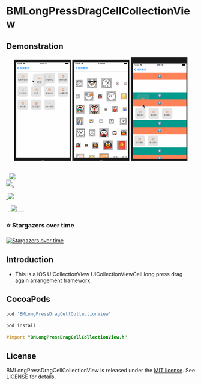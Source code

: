 # BMLongPressDragCellCollectionView

## Demonstration

<p align="center">
    <img  width="30%" src="1.gif"/>
    <img  width="30%" src="2.gif"/>
    <img  width="30%" src="3.gif"/>
<p/>


<p align="center">

​    
​    <a href="#">
​    ​        <img src="https://img.shields.io/cocoapods/v/BMLongPressDragCellCollectionView.svg">
​    ​        ​    </a>
​    ​        ​    ​    
<a href="#">
​        <img src="https://img.shields.io/badge/platform-iOS-red.svg">
​    </a>

<a href="#">
​        <img src="https://img.shields.io/badge/language-Objective--C-orange.svg">
​    </a>

​    <a href="#">
​    ​    ​     <img src="https://img.shields.io/badge/licenses-MIT-red.svg">
​    ​    ​     ​    ​</a>
​    ​    ​     ​    ​​    ​        ​    ​  

</p>


### ⭐️ Stargazers over time

[![Stargazers over time](https://starchart.cc/liangdahong/BMLongPressDragCellCollectionView.svg)](https://starchart.cc/liangdahong/BMLongPressDragCellCollectionView)


## Introduction

- This is a iOS UICollectionView UICollectionViewCell long press drag  again arrangement framework.

##  CocoaPods

```ruby
pod 'BMLongPressDragCellCollectionView'
```

```ruby
pod install
```

```objective-c
#import "BMLongPressDragCellCollectionView.h"
```

## License    

BMLongPressDragCellCollectionView is released under the [MIT license](LICENSE). See LICENSE for details.
